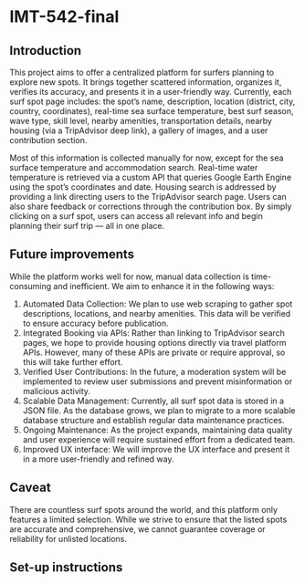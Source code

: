 # IMT-542-final

## Introduction

This project aims to offer a centralized platform for surfers planning to explore new spots. It brings together scattered information, organizes it, verifies its accuracy, and presents it in a user-friendly way. Currently, each surf spot page includes: the spot’s name, description, location (district, city, country, coordinates), real-time sea surface temperature, best surf season, wave type, skill level, nearby amenities, transportation details, nearby housing (via a TripAdvisor deep link), a gallery of images, and a user contribution section.

Most of this information is collected manually for now, except for the sea surface temperature and accommodation search. Real-time water temperature is retrieved via a custom API that queries Google Earth Engine using the spot’s coordinates and date. Housing search is addressed by providing a link directing users to the TripAdvisor search page. Users can also share feedback or corrections through the contribution box. By simply clicking on a surf spot, users can access all relevant info and begin planning their surf trip — all in one place.

## Future improvements
While the platform works well for now, manual data collection is time-consuming and inefficient. We aim to enhance it in the following ways: 
1. Automated Data Collection: We plan to use web scraping to gather spot descriptions, locations, and nearby amenities. This data will be verified to ensure accuracy before publication.
2. Integrated Booking via APIs: Rather than linking to TripAdvisor search pages, we hope to provide housing options directly via travel platform APIs. However, many of these APIs are private or require approval, so this will take further effort.
3. Verified User Contributions: In the future, a moderation system will be implemented to review user submissions and prevent misinformation or malicious activity.
4. Scalable Data Management: Currently, all surf spot data is stored in a JSON file. As the database grows, we plan to migrate to a more scalable database structure and establish regular data maintenance practices.
5. Ongoing Maintenance: As the project expands, maintaining data quality and user experience will require sustained effort from a dedicated team.
6. Improved UX interface: We will improve the UX interface and present it in a more user-friendly and refined way.

## Caveat 
There are countless surf spots around the world, and this platform only features a limited selection. While we strive to ensure that the listed spots are accurate and comprehensive, we cannot guarantee coverage or reliability for unlisted locations.

## Set-up instructions
